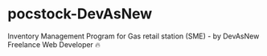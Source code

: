 # pocstock-DevAsNew

Inventory Management Program for Gas retail station (SME) - by DevAsNew Freelance Web Developer 🔥
